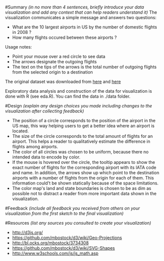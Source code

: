 #Summary
*(in no more than 4 sentences, briefly introduce your data visualization and add any context that can help readers understand it)*
The visualization communicates a simple message and answers two questions: 
- What are the 10 largest airports in US by the number of domestic flights in 2008 ? 
- How many flights occured between these airports ?

Usage notes: 
* Point your mouse over a red circle to see data
* The arrows designate the outgoing flights 
* The text on the tips of the arrows is the total number of outgoing flights from the selected origin to a destination

The original dataset was downloaded from [here](http://stat-computing.org/dataexpo/2009/2008.csv.bz2) and [here](http://stat-computing.org/dataexpo/2009/airports.csv)

Exploratory data analysis and construction of the data for visualization is done with R (see eda.R). You can find the data in ./data folder.

#Design
*(explain any design choices you made including changes to the visualization after collecting feedback)*
* The position of a circle corresponds to the position of the airport in the US map, this way helping users to get a better idea where an airport is located. 
* The size of the circle corresponds to the total amount of flights for an airport. This helps a reader to qualitatively estimate the difference in flights among airports. 
* The color of all circles was chosen to be uniform, because there no intended data to encode by color.
* If the mouse is hovered over the circle, the tooltip appears to show the exact number of flights for the corresponding airport with its IATA code and name. In addition, the arrows show up which point to the destination airports with a number of flights from the origin for each of them. This information could't be shown statically because of the space limitations. 
* The color map's land and state boundaries is chosen to be as dim as possible not to distract a reader from more important data shown in the visualization.

#Feedback 
*(include all feedback you received from others on your visualization from the first sketch to the final visualization)*

#Resources 
*(list any sources you consulted to create your visualization)*
* http://d3js.org/
* https://github.com/mbostock/d3/wiki/Geo-Projections
* http://bl.ocks.org/mbostock/3734308
* https://github.com/mbostock/d3/wiki/SVG-Shapes
* http://www.w3schools.com/js/js_math.asp
